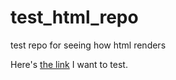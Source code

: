 # test_html_repo
test repo for seeing how html renders

Here's [the link](https://github.ubc.ca/MDS-2019-20/DSCI_521_lab3_aclark7/blob/master/question_2.0.0.html) I want to test.
